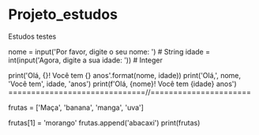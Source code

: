 # Projeto_estudos
Estudos
testes

nome = input('Por favor, digite o seu nome: ') # String
idade = int(input('Agora, digite a sua idade: ')) # Integer

print('Olá, {}! Você tem {} anos'.format(nome, idade))
print('Olá,', nome, 'Você tem', idade, 'anos')
print(f'Olá, {nome}! Você tem {idade} anos')
==============================//======================

frutas = ['Maça', 'banana', 'manga', 'uva']

frutas[1] = 'morango'
frutas.append('abacaxi')
print(frutas)

